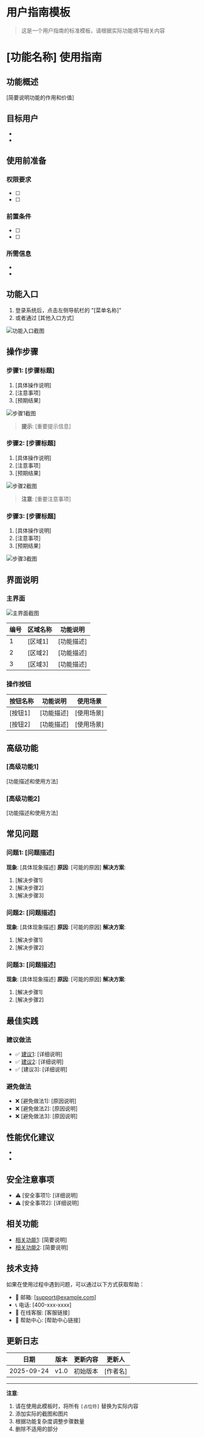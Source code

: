 # 用户指南模板

> 这是一个用户指南的标准模板，请根据实际功能填写相关内容

# [功能名称] 使用指南

## 功能概述
[简要说明功能的作用和价值]

## 目标用户
- [用户类型1]: [使用场景描述]
- [用户类型2]: [使用场景描述]

## 使用前准备

### 权限要求
- [ ] [权限1]: [权限描述]
- [ ] [权限2]: [权限描述]

### 前置条件
- [ ] [条件1]: [条件描述]
- [ ] [条件2]: [条件描述]

### 所需信息
- [信息1]: [信息描述和获取方式]
- [信息2]: [信息描述和获取方式]

## 功能入口
1. 登录系统后，点击左侧导航栏的 "[菜单名称]"
2. 或者通过 [其他入口方式]

![功能入口截图](../images/feature-entry.png)

## 操作步骤

### 步骤1: [步骤标题]
1. [具体操作说明]
2. [注意事项]
3. [预期结果]

![步骤1截图](../images/step1.png)

> **提示**: [重要提示信息]

### 步骤2: [步骤标题]
1. [具体操作说明]
2. [注意事项]
3. [预期结果]

![步骤2截图](../images/step2.png)

> **注意**: [重要注意事项]

### 步骤3: [步骤标题]
1. [具体操作说明]
2. [注意事项]
3. [预期结果]

![步骤3截图](../images/step3.png)

## 界面说明

### 主界面
![主界面截图](../images/main-interface.png)

| 编号 | 区域名称 | 功能说明 |
|------|----------|----------|
| 1 | [区域1] | [功能描述] |
| 2 | [区域2] | [功能描述] |
| 3 | [区域3] | [功能描述] |

### 操作按钮
| 按钮名称 | 功能说明 | 使用场景 |
|----------|----------|----------|
| [按钮1] | [功能描述] | [使用场景] |
| [按钮2] | [功能描述] | [使用场景] |

## 高级功能

### [高级功能1]
[功能描述和使用方法]

### [高级功能2]
[功能描述和使用方法]

## 常见问题

### 问题1: [问题描述]
**现象**: [具体现象描述]
**原因**: [可能的原因]
**解决方案**: 
1. [解决步骤1]
2. [解决步骤2]
3. [解决步骤3]

### 问题2: [问题描述]
**现象**: [具体现象描述]
**原因**: [可能的原因]
**解决方案**: 
1. [解决步骤1]
2. [解决步骤2]

### 问题3: [问题描述]
**现象**: [具体现象描述]
**原因**: [可能的原因]
**解决方案**: 
1. [解决步骤1]
2. [解决步骤2]

## 最佳实践

### 建议做法
- ✅ [建议1]: [详细说明]
- ✅ [建议2]: [详细说明]
- ✅ [建议3]: [详细说明]

### 避免做法
- ❌ [避免做法1]: [原因说明]
- ❌ [避免做法2]: [原因说明]
- ❌ [避免做法3]: [原因说明]

## 性能优化建议
- [建议1]: [具体说明]
- [建议2]: [具体说明]

## 安全注意事项
- ⚠️ [安全事项1]: [详细说明]
- ⚠️ [安全事项2]: [详细说明]

## 相关功能
- [相关功能1](./related-feature1.md): [简要说明]
- [相关功能2](./related-feature2.md): [简要说明]

## 技术支持
如果在使用过程中遇到问题，可以通过以下方式获取帮助：

- 📧 邮箱: [support@example.com]
- 📞 电话: [400-xxx-xxxx]
- 💬 在线客服: [客服链接]
- 📖 帮助中心: [帮助中心链接]

## 更新日志
| 日期 | 版本 | 更新内容 | 更新人 |
|------|------|----------|--------|
| 2025-09-24 | v1.0 | 初始版本 | [作者名] |

---

**注意**: 
1. 请在使用此模板时，将所有 `[占位符]` 替换为实际内容
2. 添加实际的截图和图片
3. 根据功能复杂度调整步骤数量
4. 删除不适用的部分
